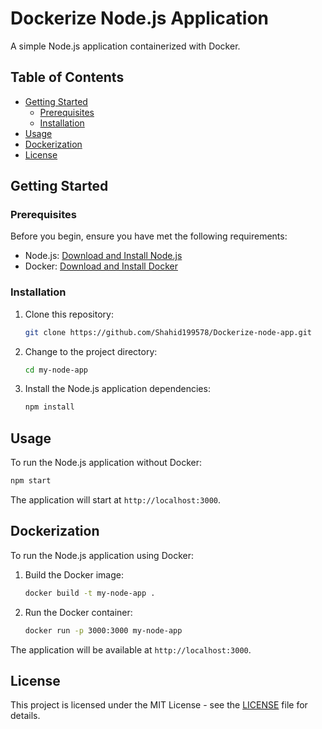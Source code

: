 # Dockerize Node.js Application

A simple Node.js application containerized with Docker.

## Table of Contents

- [Getting Started](#getting-started)
  - [Prerequisites](#prerequisites)
  - [Installation](#installation)
- [Usage](#usage)
- [Dockerization](#dockerization)
- [License](#license)

## Getting Started

### Prerequisites

Before you begin, ensure you have met the following requirements:

- Node.js: [Download and Install Node.js](https://nodejs.org/)
- Docker: [Download and Install Docker](https://docs.docker.com/get-docker/)

### Installation

1. Clone this repository:

   ```sh
   git clone https://github.com/Shahid199578/Dockerize-node-app.git
   ```

2. Change to the project directory:

   ```sh
   cd my-node-app
   ```

3. Install the Node.js application dependencies:

   ```sh
   npm install
   ```

## Usage

To run the Node.js application without Docker:

```sh
npm start
```

The application will start at `http://localhost:3000`.

## Dockerization

To run the Node.js application using Docker:

1. Build the Docker image:

   ```sh
   docker build -t my-node-app .
   ```

2. Run the Docker container:

   ```sh
   docker run -p 3000:3000 my-node-app
   ```

The application will be available at `http://localhost:3000`.

## License

This project is licensed under the MIT License - see the [LICENSE](LICENSE) file for details.

